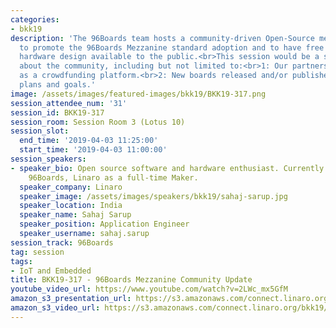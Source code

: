 ```yaml
---
categories:
- bkk19
description: 'The 96Boards team hosts a community-driven Open-Source mezzanine initiative
  to promote the 96Boards Mezzanine standard adoption and to have free and open-source
  hardware design available to the public.<br>This session would be a status update
  about the community, including but not limited to:<br>1: Our partnership with GroupGets
  as a crowdfunding platform.<br>2: New boards released and/or published.<br>3: Future
  plans and goals.'
image: /assets/images/featured-images/bkk19/BKK19-317.png
session_attendee_num: '31'
session_id: BKK19-317
session_room: Session Room 3 (Lotus 10)
session_slot:
  end_time: '2019-04-03 11:25:00'
  start_time: '2019-04-03 11:00:00'
session_speakers:
- speaker_bio: Open source software and hardware enthusiast. Currently working at
    96Boards, Linaro as a full-time Maker.
  speaker_company: Linaro
  speaker_image: /assets/images/speakers/bkk19/sahaj-sarup.jpg
  speaker_location: India
  speaker_name: Sahaj Sarup
  speaker_position: Application Engineer
  speaker_username: sahaj.sarup
session_track: 96Boards
tag: session
tags:
- IoT and Embedded
title: BKK19-317 - 96Boards Mezzanine Community Update
youtube_video_url: https://www.youtube.com/watch?v=2LWc_mx5GfM
amazon_s3_presentation_url: https://s3.amazonaws.com/connect.linaro.org/bkk19/presentations/bkk19-317.pdf
amazon_s3_video_url: https://s3.amazonaws.com/connect.linaro.org/bkk19/videos/bkk19-317.mp4
---
```

